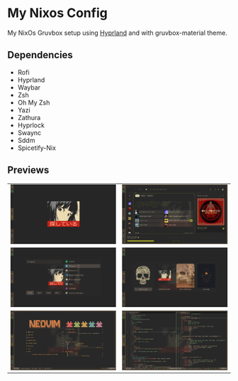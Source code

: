 # My Nixos Config

My NixOs Gruvbox setup using <a href="">Hyprland</a> and with gruvbox-material theme.

## Dependencies

- Rofi
- Hyprland
- Waybar
- Zsh
- Oh My Zsh
- Yazi
- Zathura
- Hyprlock
- Swaync
- Sddm
- Spicetify-Nix

## Previews

<table>
  <tr>
    <td><img src="previews/1746229922_grim.png" width="800"/></td>
    <td><img src="previews/1746229467_grim.png" width="800"/></td>
  </tr>
  <tr>
    <td><img src="previews/1746229628_grim.png" width="800"/></td>
    <td><img src="previews/1746229633_grim.png" width="800"/></td>
  </tr>
  <tr>
    <td><img src="previews/1746229483_grim.png" width="800"/></td>
    <td><img src="previews/1746229617_grim.png" width="800"/></td>
  </tr>
</table>
